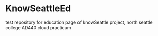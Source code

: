 # KnowSeattleEd
test repository for education page of knowSeattle project, north seattle college AD440 cloud practicum
